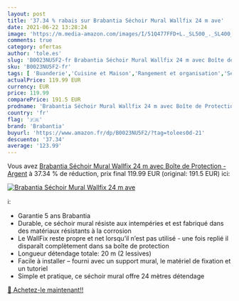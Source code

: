 ```yaml
---
layout: post
title: '37.34 % rabais sur Brabantia Séchoir Mural Wallfix 24 m ave'
date: 2021-06-22 13:28:24
image: 'https://m.media-amazon.com/images/I/51Q477FFD+L._SL500_._SL400_.jpg'
comments: true
category: ofertas
author: 'tole.es'
slug: 'B0023NU5F2-fr Brabantia Séchoir Mural Wallfix 24 m avec Boîte de...'
sku: 'B0023NU5F2-fr'
tags: [ 'Buanderie','Cuisine et Maison','Rangement et organisation','Séchoirs à linge','brabantia', ]
actualPrice: 119.99 EUR
currency: EUR
price: 119.99
comparePrice: 191.5 EUR
prodname: 'Brabantia Séchoir Mural Wallfix 24 m avec Boîte de Protection - Argent'
country: 'fr'
flag: '🇫🇷'
brand: 'Brabantia'
buyurl: 'https://www.amazon.fr/dp/B0023NU5F2/?tag=tolees0d-21'
descuento: '37.34'
average: '123.99'
---
```


Vous avez [Brabantia Séchoir Mural Wallfix 24 m avec Boîte de Protection - Argent](https://www.amazon.fr/dp/B0023NU5F2/?tag=tolees0d-21)  à  37.34 % de réduction, prix final  119.99 EUR (original: 191.5 EUR) ici:

[![Brabantia Séchoir Mural Wallfix 24 m ave](https://m.media-amazon.com/images/I/51Q477FFD+L._SL500_._SL400_.jpg)](https://www.amazon.fr/dp/B0023NU5F2/?tag=tolees0d-21)

ℹ️:

- Garantie 5 ans Brabantia
- Durable, ce séchoir mural résiste aux intempéries et est fabriqué dans des matériaux résistants à la corrosion
- Le WallFix reste propre et net lorsqu’il n’est pas utilisé - une fois replié il disparaît complètement dans sa boîte de protection
- Longueur détendage totale: 20 m (2 lessives)
- Facile à installer – fourni avec un support mural, le matériel de fixation et un tutoriel
- Simple et pratique, ce séchoir mural offre 24 mètres détendage

[🛒 Achetez-le maintenant!!](https://www.amazon.fr/dp/B0023NU5F2/?tag=tolees0d-21)
